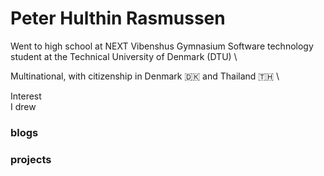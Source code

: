 # Peter Hulthin Rasmussen

Went to high school at NEXT Vibenshus Gymnasium
Software technology student at the Technical University of Denmark (DTU)
\

Multinational, with citizenship in Denmark 🇩🇰 and Thailand 🇹🇭
\

Interest
\
I drew 


### blogs

### projects
